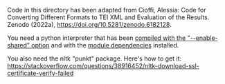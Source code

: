 Code in this directory has been adapted from Cioffi, Alessia: 
Code for Converting Different Formats to TEI XML and Evaluation of the Results. 
Zenodo (2022a), https://doi.org/10.5281/zenodo.6182128.

You need a python interpreter that has been [compiled with the "--enable-shared" 
option](https://tttapa.github.io/Pages/Ubuntu/Software-Installation/Python.html) and with 
the [module dependencies](../requirements.txt) installed.

You also need the nltk "punkt" package. Here's how to get it:
https://stackoverflow.com/questions/38916452/nltk-download-ssl-certificate-verify-failed
